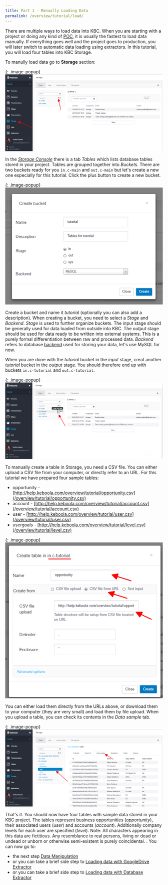 ```yaml
---
title: Part 1 - Manually Loading Data 
permalink: /overview/tutorial/load/
---
```


There are multiple ways to load data into KBC. When you are starting with a project or doing any kind of 
[POC](https://en.wikipedia.org/wiki/Proof_of_concept), it is usually the fastest to load data manually. 
If everything goes well and the project goes to production, you will later switch to automatic 
data loading using extractors. In this tutorial, you will load four tables into KBC Storage.

To manully load data go to **Storage** section:

{: .image-popup}
![Screenshot - Storage Console](/overview/tutorial/load/intro-screen.png)

In the 
[*Storage Console*](/storage/) there is a tab *Tables* which lists database tables stored in your project. Tables are 
grouped together into *Buckets*. There are two buckets ready for you `in.c-main` and `out.c-main` but let's create 
a new one especially for this tutorial. Click the plus button to create a new bucket.

{: .image-popup}
![Screenshot - Create Bucket](/overview/tutorial/load/create-bucket.png)

Create a bucket and name it *tutorial* (optionally you can also add a description). When creating a bucket, you need 
to select a *Stage* and *Backend*. *Stage* is used
to further organize buckets. The *in*put stage should be generally used for data loaded from outside into KBC. The *out*put 
stage should be used for data ready to be written into external systems. This is a purely formal differentiation between raw 
and processed data. *Backend* refers to database [backend](/storage/) used for storing your data, let's use 
MySQL for now.

When you are done with the *tutorial* bucket in the *input* stage, creat another *tutorial* bucket in the *output* stage. 
You should therefore end up with buckets `in.c-tutorial` and `out.c-tutorial`.

{: .image-popup}
![Screenshot - Create a table](/overview/tutorial/load/create-table.png) 

To manually create a table in Storage, you need a CSV file. You can either upload a CSV file from your computer, or
directly refer to an URL. For this tutorial we have prepared four sample tables:

- opportunity - [http://help.keboola.com/overview/tutorial/opportunity.csv](/overview/tutorial/opportunity.csv)
- account - [http://help.keboola.com/overview/tutorial/account.csv](/overview/tutorial/account.csv)
- user - [http://help.keboola.com/overview/tutorial/user.csv](/overview/tutorial/user.csv)
- usergoals - [http://help.keboola.com/overview/tutorial/level.csv](/overview/tutorial/level.csv)

{: .image-popup}
![Screenshot - Create a table](/overview/tutorial/load/create-table-2.png) 

You can either load them directly from the URLs above, or download them to your computer (they are very small)
and load them by file upload. When you upload a table, you can check its contents in the 
*Data sample* tab.

{: .image-popup}
![Screenshot - Data sample](/overview/tutorial/load/data-sample.png)

That's it. You should now have four tables with sample data stored in your KBC project. The tables represent 
business opportunities (*opportunity*), their associated users (*user*) and accounts (*account*). Additionally 
company levels for each user are specified (*level*). Note: All characters 
appearing in this data are fictitious. Any resemblance to real persons, living or dead or undead or unborn or 
otherwise semi-existent is purely coincidental.
. You can now go to:

- the next step [Data Manipulation](/overview/tutorial/manipulate/)
- or you can take a brief side step to [Loading data with GoogleDrive Extractor](/overview/tutorial/load/googledrive/)
- or you can take a brief side step to [Loading data with Database Extractor](/overview/tutorial/load/database/)
